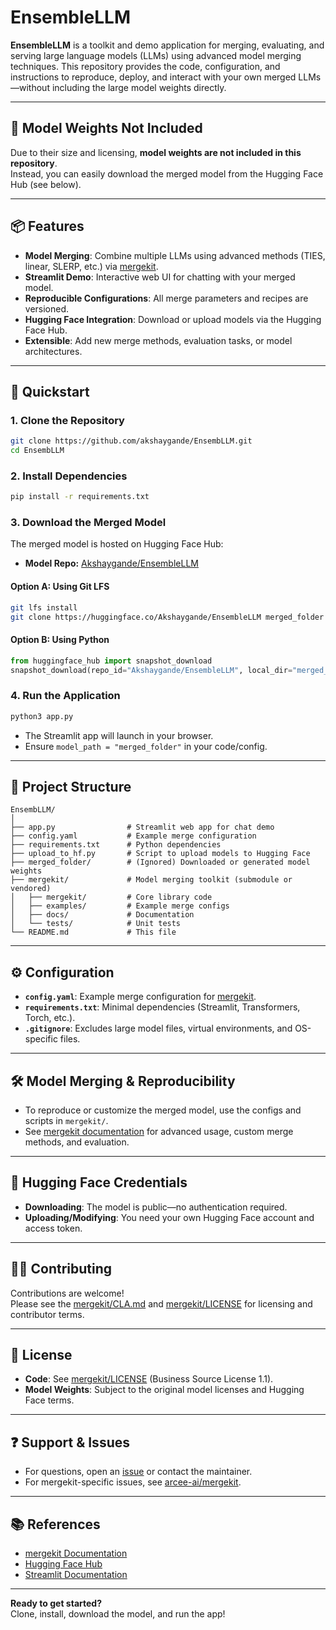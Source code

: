 # EnsembleLLM

**EnsembleLLM** is a toolkit and demo application for merging, evaluating, and serving large language models (LLMs) using advanced model merging techniques. This repository provides the code, configuration, and instructions to reproduce, deploy, and interact with your own merged LLMs—without including the large model weights directly.

---

## 🚨 Model Weights Not Included

Due to their size and licensing, **model weights are not included in this repository**.  
Instead, you can easily download the merged model from the Hugging Face Hub (see below).

---

## 📦 Features

- **Model Merging**: Combine multiple LLMs using advanced methods (TIES, linear, SLERP, etc.) via [mergekit](https://github.com/arcee-ai/mergekit).
- **Streamlit Demo**: Interactive web UI for chatting with your merged model.
- **Reproducible Configurations**: All merge parameters and recipes are versioned.
- **Hugging Face Integration**: Download or upload models via the Hugging Face Hub.
- **Extensible**: Add new merge methods, evaluation tasks, or model architectures.

---

## 🚀 Quickstart

### 1. Clone the Repository

```bash
git clone https://github.com/akshaygande/EnsembLLM.git
cd EnsembLLM
```

### 2. Install Dependencies

```bash
pip install -r requirements.txt
```

### 3. Download the Merged Model

The merged model is hosted on Hugging Face Hub:

- **Model Repo:** [Akshaygande/EnsembleLLM](https://huggingface.co/Akshaygande/EnsembleLLM)

#### Option A: Using Git LFS

```bash
git lfs install
git clone https://huggingface.co/Akshaygande/EnsembleLLM merged_folder
```

#### Option B: Using Python

```python
from huggingface_hub import snapshot_download
snapshot_download(repo_id="Akshaygande/EnsembleLLM", local_dir="merged_folder")
```

### 4. Run the Application

```bash
python3 app.py
```

- The Streamlit app will launch in your browser.
- Ensure `model_path = "merged_folder"` in your code/config.

---

## 📝 Project Structure

```
EnsembLLM/
│
├── app.py                # Streamlit web app for chat demo
├── config.yaml           # Example merge configuration
├── requirements.txt      # Python dependencies
├── upload_to_hf.py       # Script to upload models to Hugging Face
├── merged_folder/        # (Ignored) Downloaded or generated model weights
├── mergekit/             # Model merging toolkit (submodule or vendored)
│   ├── mergekit/         # Core library code
│   ├── examples/         # Example merge configs
│   ├── docs/             # Documentation
│   └── tests/            # Unit tests
└── README.md             # This file
```

---

## ⚙️ Configuration

- **`config.yaml`**: Example merge configuration for [mergekit](https://github.com/arcee-ai/mergekit).
- **`requirements.txt`**: Minimal dependencies (Streamlit, Transformers, Torch, etc.).
- **`.gitignore`**: Excludes large model files, virtual environments, and OS-specific files.

---

## 🛠️ Model Merging & Reproducibility

- To reproduce or customize the merged model, use the configs and scripts in `mergekit/`.
- See [mergekit documentation](mergekit/README.md) for advanced usage, custom merge methods, and evaluation.

---

## 🔐 Hugging Face Credentials

- **Downloading**: The model is public—no authentication required.
- **Uploading/Modifying**: You need your own Hugging Face account and access token.

---

## 🧑‍💻 Contributing

Contributions are welcome!  
Please see the [mergekit/CLA.md](mergekit/CLA.md) and [mergekit/LICENSE](mergekit/LICENSE) for licensing and contributor terms.

---

## 📄 License

- **Code**: See [mergekit/LICENSE](mergekit/LICENSE) (Business Source License 1.1).
- **Model Weights**: Subject to the original model licenses and Hugging Face terms.

---

## ❓ Support & Issues

- For questions, open an [issue](https://github.com/akshaygande/EnsembLLM/issues) or contact the maintainer.
- For mergekit-specific issues, see [arcee-ai/mergekit](https://github.com/arcee-ai/mergekit).

---

## 📚 References

- [mergekit Documentation](mergekit/README.md)
- [Hugging Face Hub](https://huggingface.co/docs/hub/index)
- [Streamlit Documentation](https://docs.streamlit.io/)

---

**Ready to get started?**  
Clone, install, download the model, and run the app! 
